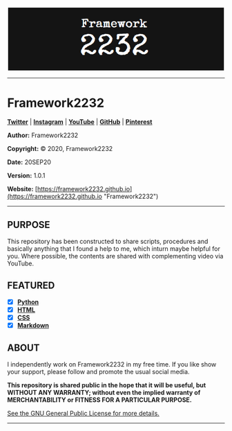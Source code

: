<p align="center">
    <img src="banner.png?raw=true" alt="Framework2232 Logo" title="Framework2232" width="500"/>
</p>


---

# Framework2232



[__Twitter__][Twitter]
| [__Instagram__][Instagram]
| [__YouTube__][YouTube]
| [__GitHub__][GitHub]
| [__Pinterest__][Pinterest]


__Author:__ Framework2232

__Copyright:__ © 2020, Framework2232

__Date:__ 20SEP20

__Version:__ 1.0.1

__Website:__ [https://framework2232.github.io](https://framework2232.github.io "Framework2232")

---



## PURPOSE

This repository has been constructed to share scripts, procedures and basically anything that I found a help to me, which inturn maybe helpful for you. Where possible, the contents are shared with complementing video via YouTube.

## FEATURED

- [x] [__Python__][Python]
- [x] [__HTML__][HTML]
- [x] [__CSS__][CSS]
- [x] [__Markdown__][Markdown]

## ABOUT

I independently work on Framework2232 in my free time. If you like show your support, please follow and promote the usual social media.

__This repository is shared public in the hope that it will be useful, but WITHOUT ANY WARRANTY; without even the implied warranty of MERCHANTABILITY or FITNESS FOR A PARTICULAR PURPOSE.__

[See the GNU General Public License for more details.](http://www.gnu.org/licenses/)

---


[Twitter]: https://github.com/framework2232/Python "Twitter - Framework2232"
[Instagram]: https://github.com/framework2232/HTML "Instagram - Framework2232"
[YouTube]: https://github.com/framework2232/CSS "YouTube - Framework2232"
[GitHub]: https://github.com/framework2232/Markdown "GitHub - Framework2232"
[Pinterest]: https://github.com/framework2232/Markdown "Pinterest - Framework2232"
[Python]: https://github.com/framework2232/Python
[HTML]: https://github.com/framework2232/HTML
[CSS]: https://github.com/framework2232/CSS
[Markdown]: https://github.com/framework2232/Markdown